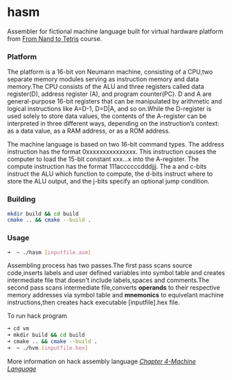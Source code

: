 # hasm
Assembler for fictional machine language built for virtual hardware platform from [From Nand to Tetris](https://www.coursera.org/learn/build-a-computer) course.
### Platform
The platform is a 16-bit von Neumann machine, consisting of a CPU,two separate memory modules serving as instruction memory and data memory.The CPU consists of the ALU and three registers called data register(D), address register (A), and program counter(PC). D and A are general-purpose 16-bit registers that can be manipulated by arithmetic and logical instructions like A=D-1, D=D|A, and so on.While the D-register is used solely to store data values, the contents of the A-register can be interpreted in three different ways, depending on the instruction’s context: as a data value, as a RAM address, or as a ROM address.

The machine language is based on two 16-bit command types. The address instruction has the format 0xxxxxxxxxxxxxxx.
This instruction causes the computer to load the 15-bit constant xxx...x into the A-register. The compute instruction has the format 111accccccdddjjj. The a and c-bits instruct the ALU which function to compute, the d-bits instruct where to store the ALU output, and the j-bits specify an optional jump condition.
### Building
```bash
mkdir build && cd build
cmake .. && cmake --build .
```
### Usage
```bash
➜  ~ ./hasm [inputfile.asm]
```

Assembling process has two passes.The first pass scans source code,inserts labels and user defined variables into symbol table and creates intermediate file that doesn't include labels,spaces and comments.The second pass scans intermediate file,converts **operands** to their respective memory addresses via symbol table and **mnemonics** to equivelant machine instructions,then creates hack executable [inputfile].hex file.

To run hack program
```bash
➜ cd vm
➜ mkdir build && cd build
➜ cmake .. && cmake --build .
➜  ~ ./hvm [inputfile.hex]
```

More information on hack assembly language [*Chapter 4-Machine Language*](http://www.nand2tetris.org/chapters/chapter%2004.pdf)
